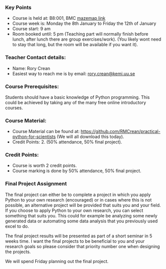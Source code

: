 ### Key Points 

- Course is held at: B8:001, BMC [mazemap link](http://use.mazemap.com/?v=1&campusid=49&campuses=uu&sharepoitype=identifier&sharepoi=BMC-B8:001a)
- Course week is: Monday the 8th January to Friday the 12th of January
- Course start: 9 am
- Room booked until: 5 pm (Teaching part will normally finish before lunch, after lunch there are group exercises/work). (You likely wont need to stay that long, but the room will be available if you want it). 


### Teacher Contact details:
- Name: Rory Crean 
- Easiest way to reach me is by email: rory.crean@kemi.uu.se

### Course Prerequisites:
Students should have a basic knowledge of Python programming. This could be achieved by taking any of the many free online introductory courses. 

### Course Material:
- Course Material can be found at: https://github.com/RMCrean/practical-python-for-scientists (We will all download this today).
- Credit Points: 2. (50% attendance, 50% final project).  


### Credit Points:
- Course is worth 2 credit points. 
- Course marking is done by 50% attendance, 50% final project.  


### Final Project Assignment

The final project can either be to complete a project in which you apply Python to your own research (encouraged) or in cases where this is not possible, an alternative project will be provided that suits you and your field. If you choose to apply Python to your own research, you can select something that suits you. This could for example be analyzing some newly generated data or automating some data analysis that you previously used excel to do. 

The final project results will be presented as part of a short seminar in 5 weeks time. I want the final projects to be beneficial to you and your research goals so please consider that priority number one when designing the projects. 

We will spend Friday planning out the final project. 